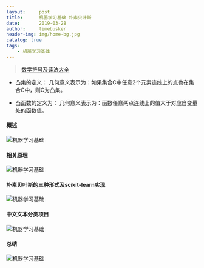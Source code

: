 ```yaml
---
layout:     post
title:      机器学习基础-朴素贝叶斯
date:       2019-03-28
author:     timebusker
header-img: img/home-bg.jpg
catalog: true
tags:
    - 机器学习基础
---
```


> [数学符号及读法大全](https://blog.csdn.net/qq_37212752/article/details/83956265)

- 凸集的定义：
几何意义表示为：如果集合C中任意2个元素连线上的点也在集合C中，则C为凸集。

- 凸函数的定义为：
几何意义表示为：函数任意两点连线上的值大于对应自变量处的函数值。

#### 概述

![机器学习基础](/img/algorithm/04/1.png)


#### 相关原理

![机器学习基础](/img/algorithm/04/2.png)


#### 朴素贝叶斯的三种形式及scikit-learn实现

![机器学习基础](/img/algorithm/04/3.png)

#### 中文文本分类项目

![机器学习基础](/img/algorithm/04/4.png)

#### 总结

![机器学习基础](/img/algorithm/04/5.png)
